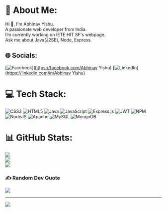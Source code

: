 # 💫 About Me:
Hi 👋, I'm Abhinav Yishu.<br>A passionate web developer from India.<br>I’m currently working on IETE HIT SF's webpage.<br>Ask me about Java(J2SE), Node, Express.


## 🌐 Socials:
[![Facebook](https://img.shields.io/badge/Facebook-%231877F2.svg?logo=Facebook&logoColor=white)](https://facebook.com/Abhinav Yishu) [![LinkedIn](https://img.shields.io/badge/LinkedIn-%230077B5.svg?logo=linkedin&logoColor=white)](https://linkedin.com/in/Abhinav Yishu) 

# 💻 Tech Stack:
![CSS3](https://img.shields.io/badge/css3-%231572B6.svg?style=for-the-badge&logo=css3&logoColor=white) ![HTML5](https://img.shields.io/badge/html5-%23E34F26.svg?style=for-the-badge&logo=html5&logoColor=white) ![Java](https://img.shields.io/badge/java-%23ED8B00.svg?style=for-the-badge&logo=java&logoColor=white) ![JavaScript](https://img.shields.io/badge/javascript-%23323330.svg?style=for-the-badge&logo=javascript&logoColor=%23F7DF1E) ![Express.js](https://img.shields.io/badge/express.js-%23404d59.svg?style=for-the-badge&logo=express&logoColor=%2361DAFB) ![JWT](https://img.shields.io/badge/JWT-black?style=for-the-badge&logo=JSON%20web%20tokens) ![NPM](https://img.shields.io/badge/NPM-%23000000.svg?style=for-the-badge&logo=npm&logoColor=white) ![NodeJS](https://img.shields.io/badge/node.js-6DA55F?style=for-the-badge&logo=node.js&logoColor=white) ![Apache](https://img.shields.io/badge/apache-%23D42029.svg?style=for-the-badge&logo=apache&logoColor=white) ![MySQL](https://img.shields.io/badge/mysql-%2300f.svg?style=for-the-badge&logo=mysql&logoColor=white) ![MongoDB](https://img.shields.io/badge/MongoDB-%234ea94b.svg?style=for-the-badge&logo=mongodb&logoColor=white)
# 📊 GitHub Stats:
![](https://github-readme-stats.vercel.app/api?username=adhiraj-adhi&theme=radical&hide_border=false&include_all_commits=false&count_private=false)<br/>
![](https://github-readme-streak-stats.herokuapp.com/?user=adhiraj-adhi&theme=radical&hide_border=false)<br/>
![](https://github-readme-stats.vercel.app/api/top-langs/?username=adhiraj-adhi&theme=radical&hide_border=false&include_all_commits=false&count_private=false&layout=compact)

### ✍️ Random Dev Quote
![](https://quotes-github-readme.vercel.app/api?type=horizontal&theme=radical)

---
[![](https://visitcount.itsvg.in/api?id=adhiraj-adhi&icon=0&color=0)](https://visitcount.itsvg.in)

<!-- Proudly created with GPRM ( https://gprm.itsvg.in ) -->

